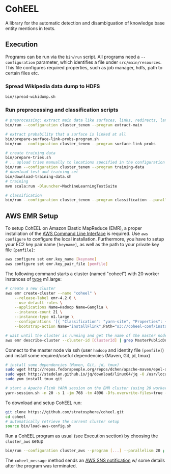 # CohEEL
A library for the automatic detection and disambiguation of knowledge base entity mentions in texts.

## Execution

Programs can be run via the `bin/run` script.
All programs need a `--configuration` parameter, which identifies a file under `src/main/resources`.
This file configures required properties, such as job manager, hdfs, path to certain files etc.

### Spread Wikipedia data dump to HDFS

``` sh
bin/spread-wikidump.sh
```

### Run preprocessing and classification scripts

``` sh
# preprocessing: extract main data like surfaces, links, redirects, language models, etc.
bin/run --configuration cluster_tenem --program extract-main

# extract probability that a surface is linked at all
bin/prepare-surface-link-probs-program.sh
bin/run --configuration cluster_tenem --program surface-link-probs

# create training data
bin/prepare-tries.sh
# .. upload tries manually to locations specified in the configuration
bin/run --configuration cluster_tenem --program training-data
# download test and training set
bin/download-training-data.sh
# training
mvn scala:run -Dlauncher=MachineLearningTestSuite

# classification
bin/run --configuration cluster_tenem --program classification --parallelism 10
```

## AWS EMR Setup
To setup CohEEL on Amazon Elastic MapReduce (EMR), a proper installation of the [AWS Command Line Interface](https://aws.amazon.com/cli/) is required. Use `aws configure` to configure the local installation.
Furthermore, you have to setup your EC2 key pair name `[keyname]`, as well as the path to your private key file `[pemfile]`:
``` sh
aws configure set emr.key_name [keyname]
aws configure set emr.key_pair_file [pemfile]
```

The following command starts a cluster (named "coheel") with 20 worker instances of [type](https://aws.amazon.com/ec2/instance-types/) m1.large:
``` sh
# create a new cluster
aws emr create-cluster --name "coheel" \
    --release-label emr-4.2.0 \
    --use-default-roles \
    --applications Name=Hadoop Name=Ganglia \
    --instance-count 21 \
    --instance-type m1.large \
    --configurations '[{ "Classification": "yarn-site", "Properties": { "yarn.nodemanager.resource.cpu-vcores": "1", "yarn.nodemanager.resource.memory-mb": "5120" } }]' \
    --bootstrap-action Name="installFlink",Path="s3://coheel-conf/install-flink-0.10.1.sh"

# wait until the cluster is running and get the name of the master node by executing
aws emr describe-cluster --cluster-id [ClusterId] | grep MasterPublicDnsName | cut -d\" -f4
```

Connect to the master node via ssh (user `hadoop` and identity file `[pemfile]`) and install some required/useful dependencies (Maven, Git, jd, tmux)
``` sh
# install some dependencies (Maven, Git, jd, tmux)
sudo wget http://repos.fedorapeople.org/repos/dchen/apache-maven/epel-apache-maven.repo -O /etc/yum.repos.d/epel-apache-maven.repo && sudo sed -i s/\$releasever/6/g /etc/yum.repos.d/epel-apache-maven.repo && sudo yum install -y apache-maven
sudo wget http://stedolan.github.io/jq/download/linux64/jq -O /usr/local/sbin/jd ; sudo chmod go+x /usr/local/sbin/jd
sudo yum install tmux git

# start a Apache Flink YARN session on the EMR cluster (using 20 workers)
yarn-session.sh -n 20 -s 1 -jm 768 -tm 4096 -Dfs.overwrite-files=true -Dtaskmanager.memory.fraction=0.5
```

To download and setup CohEEL run:
``` sh
git clone https://github.com/stratosphere/coheel.git
cd coheel
# automatically retrieve the current cluster setup
source bin/load-aws-config.sh
```

Run a CohEEL program as usual (see Execution section) by choosing the `cluster_aws` setup
``` sh
bin/run --configuration cluster_aws --program [...] --parallelism 20 ; coheel_message "CohEEL job finished!"
```
The `coheel_message` method sends an [AWS SNS notification](https://aws.amazon.com/sns/) w/ some details after the program was terminated.

